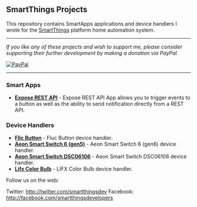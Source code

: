 ## SmartThings Projects

This repository contains SmartApps applications and device handlers 
I wrote for the [SmartThings](http://www.smartthings.com) platform
home automation system.

---

*If you like any of these projects and wish to support me, please consider supporting their further
development by making a donation via PayPal.*

[![PayPal](https://www.paypalobjects.com/en_US/i/btn/btn_donate_LG.gif)](https://www.paypal.com/cgi-bin/webscr?cmd=_s-xclick&hosted_button_id=LNDQQW7HQPN98)

---

### Smart Apps

* [__Expose REST API__](ExposeRestApi.md) - Expose REST API App allows you to trigger events to a button as well as the ability to send notification directly from a REST API.

### Device Handlers

* [__Flic Button__](FlicButton.md) - Fluc Button device handler.
* [__Aeon Smart Switch 6 (gen5)__](AeonSmartSwitch6gen5.md) - Aeon Smart Switch 6 (gen6) device handler.
* [__Aeon Smart Switch DSC06106__](AeonSmartSwitchDsc06106.md) - Aeon Smart Switch DSC06106 device handler.
* [__Lifx Color Bulb__](https://github.com/jbisson/SmartThingsPublic/blob/master/devicetypes/jbisson/lifx-color-bulb.src/lifx-color-bulb.groovy) - LIFX Color Bulb device handler.

Follow us on the web:

Twitter: http://twitter.com/smartthingsdev
Facebook: http://facebook.com/smartthingsdevelopers